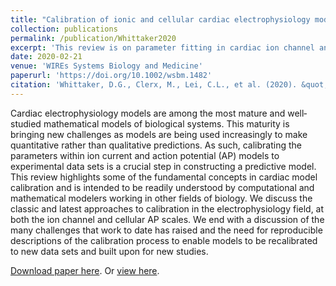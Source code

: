 ```yaml
---
title: "Calibration of ionic and cellular cardiac electrophysiology models"
collection: publications
permalink: /publication/Whittaker2020
excerpt: 'This review is on parameter fitting in cardiac ion channel and action potential models: &quot;what we wish we'd known when we started&quot;.'
date: 2020-02-21
venue: 'WIREs Systems Biology and Medicine'
paperurl: 'https://doi.org/10.1002/wsbm.1482'
citation: 'Whittaker, D.G., Clerx, M., Lei, C.L., et al. (2020). &quot;Calibration of ionic and cellular cardiac electrophysiology&quot; <i>WIREs Syst Biol Med.</i>, e1482.'
---
```

Cardiac electrophysiology models are among the most mature and well‐studied mathematical models of biological systems.
This maturity is bringing new challenges as models are being used increasingly to make quantitative rather than qualitative predictions.
As such, calibrating the parameters within ion current and action potential (AP) models to experimental data sets is a crucial step in constructing a predictive model.
This review highlights some of the fundamental concepts in cardiac model calibration and is intended to be readily understood by computational and mathematical modelers working in other fields of biology.
We discuss the classic and latest approaches to calibration in the electrophysiology field, at both the ion channel and cellular AP scales.
We end with a discussion of the many challenges that work to date has raised and the need for reproducible descriptions of the calibration process to enable models to be recalibrated to new data sets and built upon for new studies.

[Download paper here](http://chonlei.github.io/files/Whittaker2020.pdf). Or [view here](https://doi.org/10.1002/wsbm.1482).

